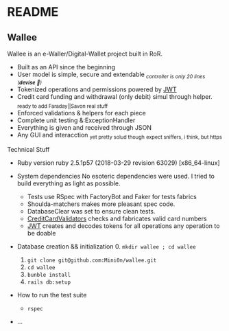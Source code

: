 # README

## Wallee

Wallee is an e-Waller/Digital-Wallet project built in RoR.

* Built as an API since the beginning
* User model is simple, secure and extendable <sub>_controller is only 20 lines (**devise** 👀)_</sub>
* Tokenized operations and permissions powered by [JWT](https://jwt.io/)
* Credit card funding and withdrawal (only debit) simul through helper. <sub>ready to add Faraday||Savon real stuff</sub>
* Enforced validations & helpers for each piece
* Complete unit testing &:ExceptionHandler
* Everything is given and received through JSON
* Any GUI and interacction <sub>yet pretty solud though</sub>
  <sub>expect sniffers, i think, but https</sub>


Technical Stuff

* Ruby version
  ruby 2.5.1p57 (2018-03-29 revision 63029) [x86_64-linux]

* System dependencies
  No esoteric dependencies were used. I tried to build everything as light as possible.

  * Tests use RSpec with FactoryBot and Faker for tests fabrics
  * Shoulda-matchers makes more pleasant spec code.
  * DatabaseClear was set to ensure clean tests.
  * [CreditCardValidators](https://github.com/Fivell/credit_card_validations) checks and fabricates valid card numbers
  * [JWT](https://jwt.io/) creates and decodes tokens for all operations any operation to be doable

* Database creation && initialization
  0. ``mkdir wallee ; cd wallee``
  1. ``git clone git@github.com:Mini0n/wallee.git``
  2. ``cd wallee``
  3. ``bunble install``
  4. ``rails db:setup``

* How to run the test suite
  * ``rspec``

* ...
